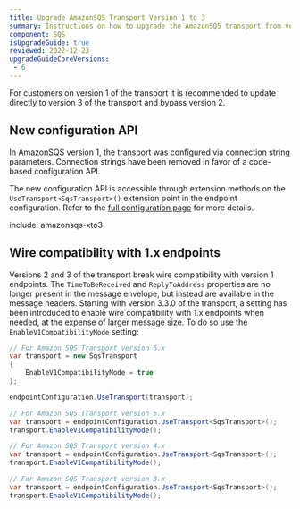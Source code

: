```yaml
---
title: Upgrade AmazonSQS Transport Version 1 to 3
summary: Instructions on how to upgrade the AmazonSQS transport from version 1 to 3.
component: SQS
isUpgradeGuide: true
reviewed: 2022-12-23
upgradeGuideCoreVersions:
 - 6
---
```


For customers on version 1 of the transport it is recommended to update directly to version 3 of the transport and bypass version 2.

## New configuration API

In AmazonSQS version 1, the transport was configured via connection string parameters. Connection strings have been removed in favor of a code-based configuration API.

The new configuration API is accessible through extension methods on the `UseTransport<SqsTransport>()` extension point in the endpoint configuration. Refer to the [full configuration page](/transports/sqs/configuration-options.md) for more details.

include: amazonsqs-xto3

## Wire compatibility with 1.x endpoints

Versions 2 and 3 of the transport break wire compatibility with version 1 endpoints. The `TimeToBeReceived` and `ReplyToAddress` properties are no longer present in the message envelope, but instead are available in the message headers. Starting with version 3.3.0 of the transport, a setting has been introduced to enable wire compatibility with 1.x endpoints when needed, at the expense of larger message size. To do so use the `EnableV1CompatibilityMode` setting:

```csharp
// For Amazon SQS Transport version 6.x
var transport = new SqsTransport
{
    EnableV1CompatibilityMode = true
};

endpointConfiguration.UseTransport(transport);

// For Amazon SQS Transport version 5.x
var transport = endpointConfiguration.UseTransport<SqsTransport>();
transport.EnableV1CompatibilityMode();

// For Amazon SQS Transport version 4.x
var transport = endpointConfiguration.UseTransport<SqsTransport>();
transport.EnableV1CompatibilityMode();

// For Amazon SQS Transport version 3.x
var transport = endpointConfiguration.UseTransport<SqsTransport>();
transport.EnableV1CompatibilityMode();
```
